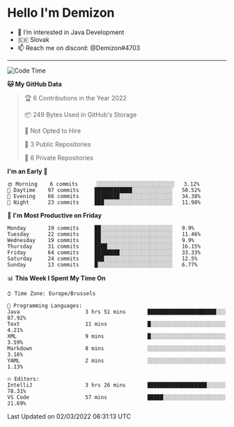 # Hello I'm Demizon
- 👀 I’m interested in Java Development
- 🇸🇰 Slovak
- 📫 Reach me on discord: @Demizon#4703
<hr>

<!--START_SECTION:waka-->
![Code Time](http://img.shields.io/badge/Code%20Time-228%20hrs%201%20min-blue)

**🐱 My GitHub Data** 

> 🏆 6 Contributions in the Year 2022
 > 
> 📦 249 Bytes Used in GitHub's Storage 
 > 
> 🚫 Not Opted to Hire
 > 
> 📜 3 Public Repositories 
 > 
> 🔑 6 Private Repositories  
 > 
**I'm an Early 🐤** 

```text
🌞 Morning    6 commits      ░░░░░░░░░░░░░░░░░░░░░░░░░   3.12% 
🌆 Daytime    97 commits     ████████████░░░░░░░░░░░░░   50.52% 
🌃 Evening    66 commits     ████████░░░░░░░░░░░░░░░░░   34.38% 
🌙 Night      23 commits     ███░░░░░░░░░░░░░░░░░░░░░░   11.98%

```
📅 **I'm Most Productive on Friday** 

```text
Monday       19 commits     ██░░░░░░░░░░░░░░░░░░░░░░░   9.9% 
Tuesday      22 commits     ██░░░░░░░░░░░░░░░░░░░░░░░   11.46% 
Wednesday    19 commits     ██░░░░░░░░░░░░░░░░░░░░░░░   9.9% 
Thursday     31 commits     ████░░░░░░░░░░░░░░░░░░░░░   16.15% 
Friday       64 commits     ████████░░░░░░░░░░░░░░░░░   33.33% 
Saturday     24 commits     ███░░░░░░░░░░░░░░░░░░░░░░   12.5% 
Sunday       13 commits     █░░░░░░░░░░░░░░░░░░░░░░░░   6.77%

```


📊 **This Week I Spent My Time On** 

```text
⌚︎ Time Zone: Europe/Brussels

💬 Programming Languages: 
Java                     3 hrs 51 mins       ██████████████████████░░░   87.92% 
Text                     11 mins             █░░░░░░░░░░░░░░░░░░░░░░░░   4.21% 
XML                      9 mins              █░░░░░░░░░░░░░░░░░░░░░░░░   3.59% 
Markdown                 8 mins              ░░░░░░░░░░░░░░░░░░░░░░░░░   3.16% 
YAML                     2 mins              ░░░░░░░░░░░░░░░░░░░░░░░░░   1.13%

🔥 Editors: 
IntelliJ                 3 hrs 26 mins       ███████████████████░░░░░░   78.31% 
VS Code                  57 mins             █████░░░░░░░░░░░░░░░░░░░░   21.69%

```


 Last Updated on 02/03/2022 06:31:13 UTC
<!--END_SECTION:waka-->
